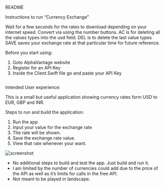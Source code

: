 


README


Instructions to run “Currency Exchange”

 Wait for a few seconds for the rates to download depending on your internet speed.
 Convert via using the number buttons.
 AC is for deleting all the values types into the usd field.
 DEL is to delete the last value types
 SAVE saves your exchange rate at that particular time for future reference.
 
Before you start using: 

1. Goto AlphaVantage website
2. Register for an API Key
3. Inside the Client.Swift file go and paste your API Key 

```

```
 
Intended User experience:

This is a small but useful application showing currency rates form USD to EUR, GBP and INR.

Steps to run and build the application:

1. Run the app
2. Input your value for the exchange rate
3. The rate will be shown.
4. Save the exchange rate value.
5. View that rate whenever your want.

![screenshot](https://user-images.githubusercontent.com/52855516/95571171-a5771c80-0a45-11eb-84ad-27680961cc0b.jpg)

* No additional steps to build and test the app. Just build and run it.
* I am limited by the number of currencies could add due to the price of the API as well
  as it’s limits for calls in the free API.
* Not meant to be played in landscape.

